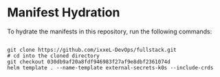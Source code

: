 
# Manifest Hydration

To hydrate the manifests in this repository, run the following commands:

```shell

git clone https://github.com/ixxeL-DevOps/fullstack.git
# cd into the cloned directory
git checkout 030db9af20a8fdf946983f27af9e8dbf2361074d
helm template . --name-template external-secrets-k0s --include-crds
```